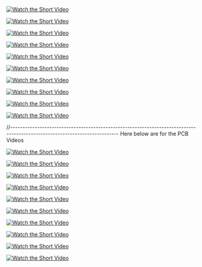 [![Watch the Short Video](https://img.youtube.com/vi/XOz2v1Za3MA/0.jpg)](https://youtube.com/shorts/XOz2v1Za3MA)

[![Watch the Short Video](https://img.youtube.com/vi/3nuN-8ko4jY/0.jpg)](https://youtube.com/shorts/3nuN-8ko4jY)

[![Watch the Short Video](https://img.youtube.com/vi/mDQK586Tozo/0.jpg)](https://youtube.com/shorts/mDQK586Tozo)

[![Watch the Short Video](https://img.youtube.com/vi/vQlaJy6vYCI/0.jpg)](https://youtube.com/shorts/vQlaJy6vYCI)

[![Watch the Short Video](https://img.youtube.com/vi/xyKN46rmjek/0.jpg)](https://youtube.com/shorts/xyKN46rmjek)

[![Watch the Short Video](https://img.youtube.com/vi/HTqx0LXTKsc/0.jpg)](https://youtube.com/shorts/HTqx0LXTKsc)

[![Watch the Short Video](https://img.youtube.com/vi/twlZ2EfxbOA/0.jpg)](https://youtube.com/shorts/twlZ2EfxbOA)

[![Watch the Short Video](https://img.youtube.com/vi/qP-8o1thp-M/0.jpg)](https://youtube.com/shorts/qP-8o1thp-M)

[![Watch the Short Video](https://img.youtube.com/vi/OD6mtBVJ6ww/0.jpg)](https://youtube.com/shorts/OD6mtBVJ6ww)

[![Watch the Short Video](https://img.youtube.com/vi/VAAz_IjGKfM/0.jpg)](https://youtube.com/shorts/VAAz_IjGKfM)

//--------------------------------------------------------------------------------------------------------------------------
Here below are for the PCB Videos

[![Watch the Short Video](https://img.youtube.com/vi/b7xvCPxdzJk/0.jpg)](https://youtube.com/shorts/b7xvCPxdzJk)

[![Watch the Short Video](https://img.youtube.com/vi/hH08x014aDs/0.jpg)](https://youtube.com/shorts/hH08x014aDs)

[![Watch the Short Video](https://img.youtube.com/vi/QDNda5h3XIA/0.jpg)](https://youtube.com/shorts/QDNda5h3XIA)

[![Watch the Short Video](https://img.youtube.com/vi/A-XYVLqE234/0.jpg)](https://youtube.com/shorts/A-XYVLqE234)

[![Watch the Short Video](https://img.youtube.com/vi/SUoRGgbdXKI/0.jpg)](https://youtube.com/shorts/SUoRGgbdXKI)

[![Watch the Short Video](https://img.youtube.com/vi/h7J-_zu42-k/0.jpg)](https://youtube.com/shorts/h7J-_zu42-k)

[![Watch the Short Video](https://img.youtube.com/vi/HuemzIRkkwQ/0.jpg)](https://youtube.com/shorts/HuemzIRkkwQ)

[![Watch the Short Video](https://img.youtube.com/vi/9gPn471x25A/0.jpg)](https://youtube.com/shorts/9gPn471x25A)

[![Watch the Short Video](https://img.youtube.com/vi/2rD3FLWOPRg/0.jpg)](https://youtube.com/shorts/2rD3FLWOPRg)

[![Watch the Short Video](https://img.youtube.com/vi/Ctue8Mee23c/0.jpg)](https://youtube.com/shorts/Ctue8Mee23c)


